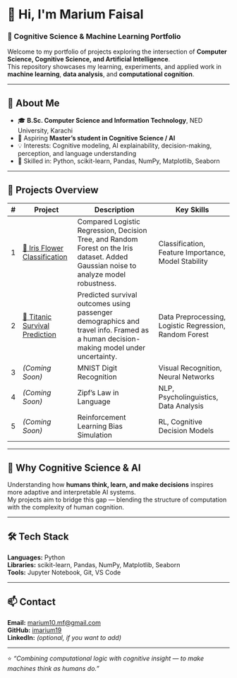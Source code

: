 # 👋 Hi, I'm Marium Faisal  
### 🧠 Cognitive Science & Machine Learning Portfolio  

Welcome to my portfolio of projects exploring the intersection of **Computer Science, Cognitive Science, and Artificial Intelligence**.  
This repository showcases my learning, experiments, and applied work in **machine learning**, **data analysis**, and **computational cognition**.

---

## 🌟 About Me
- 🎓 **B.Sc. Computer Science and Information Technology**, NED University, Karachi  
- 🎯 Aspiring **Master’s student in Cognitive Science / AI**  
- 💡 Interests: Cognitive modeling, AI explainability, decision-making, perception, and language understanding  
- 🧩 Skilled in: Python, scikit-learn, Pandas, NumPy, Matplotlib, Seaborn  

---

## 🚀 Projects Overview  

| # | Project | Description | Key Skills |
|---|----------|--------------|-------------|
| 1 | [🌸 Iris Flower Classification](./Project1_Iris_classification) | Compared Logistic Regression, Decision Tree, and Random Forest on the Iris dataset. Added Gaussian noise to analyze model robustness. | Classification, Feature Importance, Model Stability |
| 2 | [🚢 Titanic Survival Prediction](./Project2_Titanic) | Predicted survival outcomes using passenger demographics and travel info. Framed as a human decision-making model under uncertainty. | Data Preprocessing, Logistic Regression, Random Forest |
| 3 | *(Coming Soon)* | MNIST Digit Recognition | Visual Recognition, Neural Networks |
| 4 | *(Coming Soon)* | Zipf’s Law in Language | NLP, Psycholinguistics, Data Analysis |
| 5 | *(Coming Soon)* | Reinforcement Learning Bias Simulation | RL, Cognitive Decision Models |

---

## 🧠 Why Cognitive Science & AI  
Understanding how **humans think, learn, and make decisions** inspires more adaptive and interpretable AI systems.  
My projects aim to bridge this gap — blending the structure of computation with the complexity of human cognition.

---

## 🛠 Tech Stack
**Languages:** Python  
**Libraries:** scikit-learn, Pandas, NumPy, Matplotlib, Seaborn  
**Tools:** Jupyter Notebook, Git, VS Code  

---

## 📫 Contact  
**Email:** marium10.mf@gmail.com  
**GitHub:** [imarium19](https://github.com/imarium19)  
**LinkedIn:** *(optional, if you want to add)*  

---

⭐ *“Combining computational logic with cognitive insight — to make machines think as humans do.”*  
